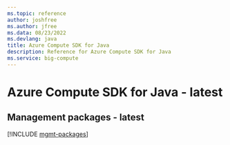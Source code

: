 ```yaml
---
ms.topic: reference
author: joshfree
ms.author: jfree
ms.data: 08/23/2022
ms.devlang: java
title: Azure Compute SDK for Java
description: Reference for Azure Compute SDK for Java
ms.service: big-compute
---
```

# Azure Compute SDK for Java - latest

## Management packages - latest
[!INCLUDE [mgmt-packages](compute-mgmt-index.md)]